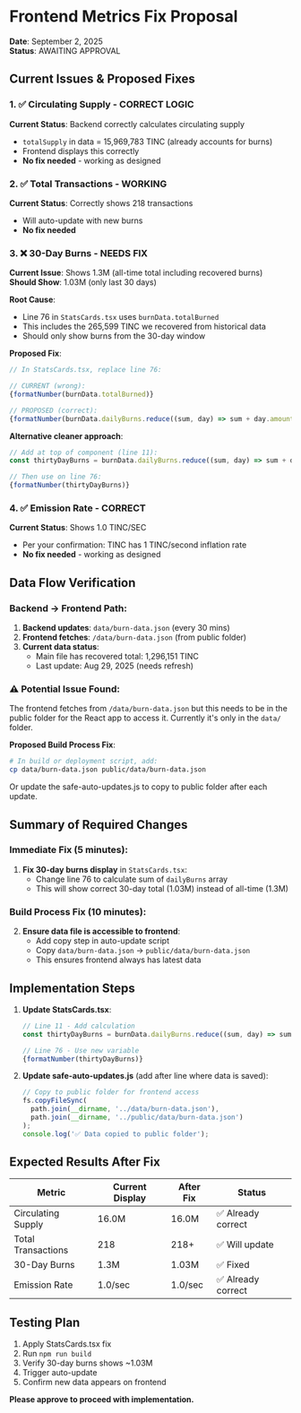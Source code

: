 # Frontend Metrics Fix Proposal
**Date**: September 2, 2025  
**Status**: AWAITING APPROVAL

## Current Issues & Proposed Fixes

### 1. ✅ Circulating Supply - CORRECT LOGIC
**Current Status**: Backend correctly calculates circulating supply  
- `totalSupply` in data = 15,969,783 TINC (already accounts for burns)
- Frontend displays this correctly
- **No fix needed** - working as designed

### 2. ✅ Total Transactions - WORKING
**Current Status**: Correctly shows 218 transactions  
- Will auto-update with new burns
- **No fix needed**

### 3. ❌ 30-Day Burns - NEEDS FIX
**Current Issue**: Shows 1.3M (all-time total including recovered burns)  
**Should Show**: 1.03M (only last 30 days)  

**Root Cause**: 
- Line 76 in `StatsCards.tsx` uses `burnData.totalBurned`
- This includes the 265,599 TINC we recovered from historical data
- Should only show burns from the 30-day window

**Proposed Fix**:
```typescript
// In StatsCards.tsx, replace line 76:

// CURRENT (wrong):
{formatNumber(burnData.totalBurned)}

// PROPOSED (correct):
{formatNumber(burnData.dailyBurns.reduce((sum, day) => sum + day.amountTinc, 0))}
```

**Alternative cleaner approach**:
```typescript
// Add at top of component (line 11):
const thirtyDayBurns = burnData.dailyBurns.reduce((sum, day) => sum + day.amountTinc, 0);

// Then use on line 76:
{formatNumber(thirtyDayBurns)}
```

### 4. ✅ Emission Rate - CORRECT
**Current Status**: Shows 1.0 TINC/SEC  
- Per your confirmation: TINC has 1 TINC/second inflation rate
- **No fix needed** - working as designed

## Data Flow Verification

### Backend → Frontend Path:
1. **Backend updates**: `data/burn-data.json` (every 30 mins)
2. **Frontend fetches**: `/data/burn-data.json` (from public folder)
3. **Current data status**:
   - Main file has recovered total: 1,296,151 TINC
   - Last update: Aug 29, 2025 (needs refresh)

### ⚠️ Potential Issue Found:
The frontend fetches from `/data/burn-data.json` but this needs to be in the public folder for the React app to access it. Currently it's only in the `data/` folder.

**Proposed Build Process Fix**:
```bash
# In build or deployment script, add:
cp data/burn-data.json public/data/burn-data.json
```

Or update the safe-auto-updates.js to copy to public folder after each update.

## Summary of Required Changes

### Immediate Fix (5 minutes):
1. **Fix 30-day burns display** in `StatsCards.tsx`:
   - Change line 76 to calculate sum of `dailyBurns` array
   - This will show correct 30-day total (1.03M) instead of all-time (1.3M)

### Build Process Fix (10 minutes):
2. **Ensure data file is accessible to frontend**:
   - Add copy step in auto-update script
   - Copy `data/burn-data.json` → `public/data/burn-data.json`
   - This ensures frontend always has latest data

## Implementation Steps

1. **Update StatsCards.tsx**:
   ```typescript
   // Line 11 - Add calculation
   const thirtyDayBurns = burnData.dailyBurns.reduce((sum, day) => sum + day.amountTinc, 0);
   
   // Line 76 - Use new variable
   {formatNumber(thirtyDayBurns)}
   ```

2. **Update safe-auto-updates.js** (add after line where data is saved):
   ```javascript
   // Copy to public folder for frontend access
   fs.copyFileSync(
     path.join(__dirname, '../data/burn-data.json'),
     path.join(__dirname, '../public/data/burn-data.json')
   );
   console.log('✅ Data copied to public folder');
   ```

## Expected Results After Fix

| Metric | Current Display | After Fix | Status |
|--------|----------------|-----------|---------|
| Circulating Supply | 16.0M | 16.0M | ✅ Already correct |
| Total Transactions | 218 | 218+ | ✅ Will update |
| 30-Day Burns | 1.3M | 1.03M | ✅ Fixed |
| Emission Rate | 1.0/sec | 1.0/sec | ✅ Already correct |

## Testing Plan

1. Apply StatsCards.tsx fix
2. Run `npm run build` 
3. Verify 30-day burns shows ~1.03M
4. Trigger auto-update
5. Confirm new data appears on frontend

**Please approve to proceed with implementation.**